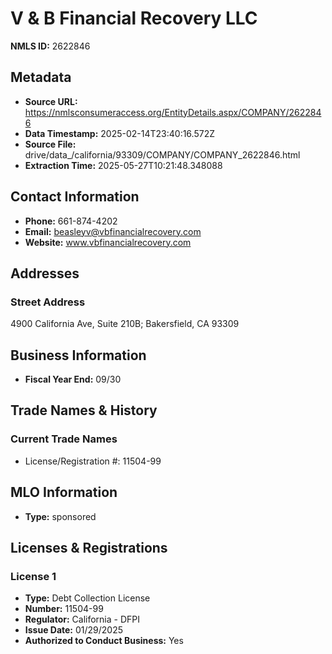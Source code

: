 # V & B Financial Recovery LLC

**NMLS ID:** 2622846

## Metadata
- **Source URL:** https://nmlsconsumeraccess.org/EntityDetails.aspx/COMPANY/2622846
- **Data Timestamp:** 2025-02-14T23:40:16.572Z
- **Source File:** drive/data_/california/93309/COMPANY/COMPANY_2622846.html
- **Extraction Time:** 2025-05-27T10:21:48.348088

## Contact Information
- **Phone:** 661-874-4202
- **Email:** beasleyv@vbfinancialrecovery.com
- **Website:** www.vbfinancialrecovery.com

## Addresses
### Street Address
4900 California Ave, Suite 210B; Bakersfield, CA 93309

## Business Information
- **Fiscal Year End:** 09/30

## Trade Names & History
### Current Trade Names
- License/Registration #: 11504-99

## MLO Information
- **Type:** sponsored

## Licenses & Registrations

### License 1
- **Type:** Debt Collection License
- **Number:** 11504-99
- **Regulator:** California - DFPI
- **Issue Date:** 01/29/2025
- **Authorized to Conduct Business:** Yes
